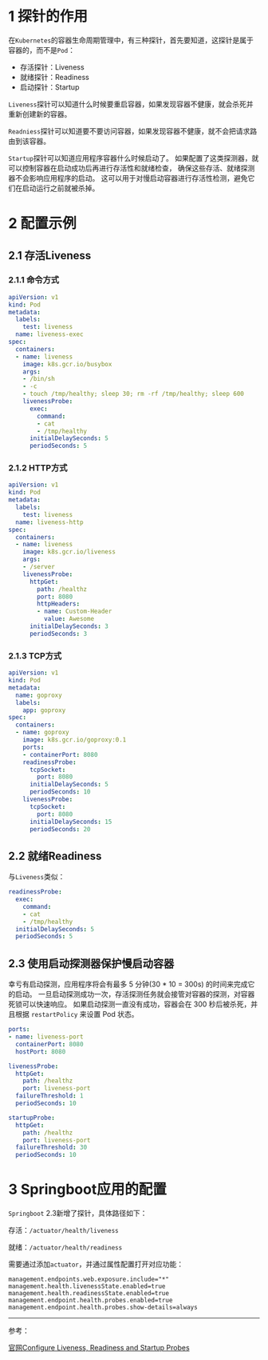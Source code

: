 # 1 探针的作用

在`Kubernetes`的容器生命周期管理中，有三种探针，首先要知道，这探针是属于容器的，而不是`Pod`：

- 存活探针：Liveness
- 就绪探针：Readiness
- 启动探针：Startup



`Liveness`探针可以知道什么时候要重启容器，如果发现容器不健康，就会杀死并重新创建新的容器。

`Readniess`探针可以知道要不要访问容器，如果发现容器不健康，就不会把请求路由到该容器。

`Startup`探针可以知道应用程序容器什么时候启动了。 如果配置了这类探测器，就可以控制容器在启动成功后再进行存活性和就绪检查， 确保这些存活、就绪探测器不会影响应用程序的启动。 这可以用于对慢启动容器进行存活性检测，避免它们在启动运行之前就被杀掉。



# 2 配置示例

## 2.1 存活Liveness

### 2.1.1 命令方式

```yaml
apiVersion: v1
kind: Pod
metadata:
  labels:
    test: liveness
  name: liveness-exec
spec:
  containers:
  - name: liveness
    image: k8s.gcr.io/busybox
    args:
    - /bin/sh
    - -c
    - touch /tmp/healthy; sleep 30; rm -rf /tmp/healthy; sleep 600
    livenessProbe:
      exec:
        command:
        - cat
        - /tmp/healthy
      initialDelaySeconds: 5
      periodSeconds: 5
```



### 2.1.2 HTTP方式

```yaml
apiVersion: v1
kind: Pod
metadata:
  labels:
    test: liveness
  name: liveness-http
spec:
  containers:
  - name: liveness
    image: k8s.gcr.io/liveness
    args:
    - /server
    livenessProbe:
      httpGet:
        path: /healthz
        port: 8080
        httpHeaders:
        - name: Custom-Header
          value: Awesome
      initialDelaySeconds: 3
      periodSeconds: 3
```



### 2.1.3 TCP方式

```yaml
apiVersion: v1
kind: Pod
metadata:
  name: goproxy
  labels:
    app: goproxy
spec:
  containers:
  - name: goproxy
    image: k8s.gcr.io/goproxy:0.1
    ports:
    - containerPort: 8080
    readinessProbe:
      tcpSocket:
        port: 8080
      initialDelaySeconds: 5
      periodSeconds: 10
    livenessProbe:
      tcpSocket:
        port: 8080
      initialDelaySeconds: 15
      periodSeconds: 20
```



## 2.2 就绪Readiness

与`Liveness`类似：

```yaml
readinessProbe:
  exec:
    command:
    - cat
    - /tmp/healthy
  initialDelaySeconds: 5
  periodSeconds: 5
```



## 2.3 使用启动探测器保护慢启动容器

幸亏有启动探测，应用程序将会有最多 5 分钟(30 * 10 = 300s) 的时间来完成它的启动。 一旦启动探测成功一次，存活探测任务就会接管对容器的探测，对容器死锁可以快速响应。 如果启动探测一直没有成功，容器会在 300 秒后被杀死，并且根据 `restartPolicy` 来设置 Pod 状态。

```yaml
ports:
- name: liveness-port
  containerPort: 8080
  hostPort: 8080

livenessProbe:
  httpGet:
    path: /healthz
    port: liveness-port
  failureThreshold: 1
  periodSeconds: 10

startupProbe:
  httpGet:
    path: /healthz
    port: liveness-port
  failureThreshold: 30
  periodSeconds: 10
```



# 3 Springboot应用的配置

`Springboot` 2.3新增了探针，具体路径如下：

存活：`/actuator/health/liveness`

就绪：`/actuator/health/readiness`

需要通过添加`actuator`，并通过属性配置打开对应功能：

```properties
management.endpoints.web.exposure.include="*"
management.health.livenessState.enabled=true
management.health.readinessState.enabled=true
management.endpoint.health.probes.enabled=true
management.endpoint.health.probes.show-details=always
```



---

参考：

[官网Configure Liveness, Readiness and Startup Probes](https://kubernetes.io/docs/tasks/configure-pod-container/configure-liveness-readiness-startup-probes/)

